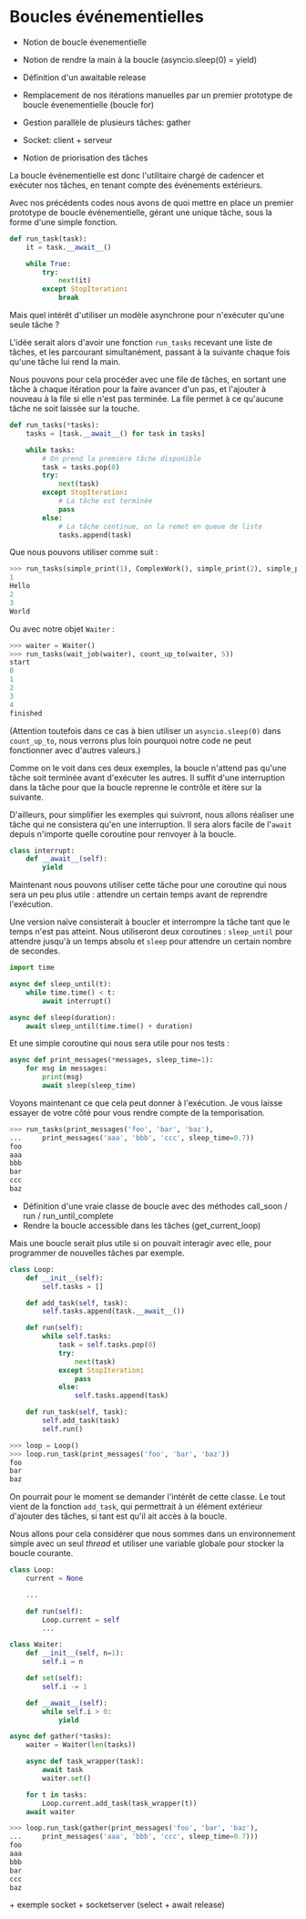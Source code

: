 # Boucles événementielles

* Notion de boucle évenementielle
* Notion de rendre la main à la boucle (asyncio.sleep(0) = yield)
* Définition d'un awaitable release

* Remplacement de nos itérations manuelles par un premier prototype de boucle évenementielle (boucle for)

* Gestion parallèle de plusieurs tâches: gather

* Socket: client + serveur

* Notion de priorisation des tâches

La boucle événementielle est donc l'utilitaire chargé de cadencer et exécuter nos tâches, en tenant compte des événements extérieurs.

Avec nos précédents codes nous avons de quoi mettre en place un premier prototype de boucle événementielle, gérant une unique tâche, sous la forme d'une simple fonction.

```python
def run_task(task):
    it = task.__await__()

    while True:
        try:
            next(it)
        except StopIteration:
            break
```

Mais quel intérêt d'utiliser un modèle asynchrone pour n'exécuter qu'une seule tâche ?

L'idée serait alors d'avoir une fonction `run_tasks` recevant une liste de tâches, et les parcourant simultanément, passant à la suivante chaque fois qu'une tâche lui rend la main.

Nous pouvons pour cela procéder avec une file de tâches, en sortant une tâche à chaque itération pour la faire avancer d'un pas, et l'ajouter à nouveau à la file si elle n'est pas terminée.
La file permet à ce qu'aucune tâche ne soit laissée sur la touche.

```python
def run_tasks(*tasks):
    tasks = [task.__await__() for task in tasks]

    while tasks:
        # On prend la première tâche disponible
        task = tasks.pop(0)
        try:
            next(task)
        except StopIteration:
            # La tâche est terminée
            pass
        else:
            # La tâche continue, on la remet en queue de liste
            tasks.append(task)
```

Que nous pouvons utiliser comme suit :

```python
>>> run_tasks(simple_print(1), ComplexWork(), simple_print(2), simple_print(3))
1
Hello
2
3
World
```

Ou avec notre objet `Waiter` :

```python
>>> waiter = Waiter()
>>> run_tasks(wait_job(waiter), count_up_to(waiter, 5))
start
0
1
2
3
4
finished
```

(Attention toutefois dans ce cas à bien utiliser un `asyncio.sleep(0)` dans `count_up_to`, nous verrons plus loin pourquoi notre code ne peut fonctionner avec d'autres valeurs.)

Comme on le voit dans ces deux exemples, la boucle n'attend pas qu'une tâche soit terminée avant d'exécuter les autres.
Il suffit d'une interruption dans la tâche pour que la boucle reprenne le contrôle et itère sur la suivante.

D'ailleurs, pour simplifier les exemples qui suivront, nous allons réaliser une tâche qui ne consistera qu'en une interruption.
Il sera alors facile de l'`await` depuis n'importe quelle coroutine pour renvoyer à la boucle.

```python
class interrupt:
    def __await__(self):
        yield
```

Maintenant nous pouvons utiliser cette tâche pour une coroutine qui nous sera un peu plus utile : attendre un certain temps avant de reprendre l'exécution.

Une version naïve consisterait à boucler et interrompre la tâche tant que le temps n'est pas atteint.
Nous utiliseront deux coroutines : `sleep_until` pour attendre jusqu'à un temps absolu et `sleep` pour attendre un certain nombre de secondes.

```python
import time

async def sleep_until(t):
    while time.time() < t:
        await interrupt()

async def sleep(duration):
    await sleep_until(time.time() + duration)
```

Et une simple coroutine qui nous sera utile pour nos tests :

```python
async def print_messages(*messages, sleep_time=1):
    for msg in messages:
        print(msg)
        await sleep(sleep_time)
```

Voyons maintenant ce que cela peut donner à l'exécution. Je vous laisse essayer de votre côté pour vous rendre compte de la temporisation.

```python
>>> run_tasks(print_messages('foo', 'bar', 'baz'),
...     print_messages('aaa', 'bbb', 'ccc', sleep_time=0.7))
foo
aaa
bbb
bar
ccc
baz
```

* Définition d'une vraie classe de boucle avec des méthodes call_soon / run / run_until_complete
* Rendre la boucle accessible dans les tâches (get_current_loop)

Mais une boucle serait plus utile si on pouvait interagir avec elle, pour programmer de nouvelles tâches par exemple.

```python
class Loop:
    def __init__(self):
        self.tasks = []

    def add_task(self, task):
        self.tasks.append(task.__await__())

    def run(self):
        while self.tasks:
            task = self.tasks.pop(0)
            try:
                next(task)
            except StopIteration:
                pass
            else:
                self.tasks.append(task)

    def run_task(self, task):
        self.add_task(task)
        self.run()
```

```python
>>> loop = Loop()
>>> loop.run_task(print_messages('foo', 'bar', 'baz'))
foo
bar
baz
```

On pourrait pour le moment se demander l'intérêt de cette classe.
Le tout vient de la fonction `add_task`, qui permettrait à un élément extérieur d'ajouter des tâches, si tant est qu'il ait accès à la boucle.

Nous allons pour cela considérer que nous sommes dans un environnement simple avec un seul _thread_ et utiliser une variable globale pour stocker la boucle courante.

```python
class Loop:
    current = None

    ...

    def run(self):
        Loop.current = self
        ...
```

```python
class Waiter:
    def __init__(self, n=1):
        self.i = n

    def set(self):
        self.i -= 1

    def __await__(self):
        while self.i > 0:
            yield
```

```python
async def gather(*tasks):
    waiter = Waiter(len(tasks))

    async def task_wrapper(task):
        await task
        waiter.set()

    for t in tasks:
        Loop.current.add_task(task_wrapper(t))
    await waiter
```

```python
>>> loop.run_task(gather(print_messages('foo', 'bar', 'baz'),
...     print_messages('aaa', 'bbb', 'ccc', sleep_time=0.7)))
foo
aaa
bbb
bar
ccc
baz
```

\+ exemple socket + socketserver (select + await release)
